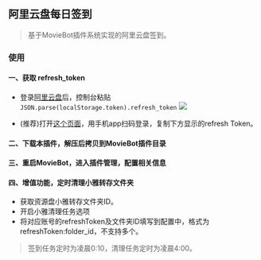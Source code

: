 ## 阿里云盘每日签到

> 基于MovieBot插件系统实现的阿里云盘签到。

### 使用

#### 一、获取 refresh_token

- 登录[阿里云盘](https://www.aliyundrive.com/drive/)后，控制台粘贴 `JSON.parse(localStorage.token).refresh_token`
  ![](./assets/refresh_token_1.png)

- (推荐)打开[这个页面](https://aliyundriver-refresh-token.vercel.app)，用手机app扫码登录，复制下方显示的refresh Token。


#### 二、下载本插件，解压后拷贝到MovieBot插件目录

#### 三、重启MovieBot，进入插件管理，配置相关信息

#### 四、增值功能，定时清理小雅转存文件夹
- 获取资源盘小雅转存文件夹ID。
- 开启小雅清理任务选项
- 将对应账号的refreshToken及文件夹ID填写到配置中，格式为refreshToken:folder_id，不支持多个。

> 签到任务定时为凌晨0:10，清理任务定时为凌晨4:00。